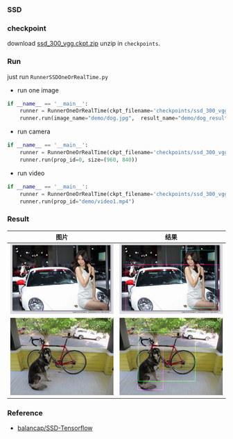 ### SSD


### checkpoint

download [ssd_300_vgg.ckpt.zip](https://github.com/balancap/SSD-Tensorflow/tree/master/checkpoints)
unzip in `checkpoints`.


### Run

just run `RunnerSSDOneOrRealTime.py`

* run one image
```python
if __name__ == '__main__':
    runner = RunnerOneOrRealTime(ckpt_filename='checkpoints/ssd_300_vgg.ckpt')
    runner.run(image_name="demo/dog.jpg",  result_name="demo/dog_result.png")
```

* run camera
```python
if __name__ == '__main__':
    runner = RunnerOneOrRealTime(ckpt_filename='checkpoints/ssd_300_vgg.ckpt')
    runner.run(prop_id=0, size=(960, 840))
```

* run video
```python
if __name__ == '__main__':
    runner = RunnerOneOrRealTime(ckpt_filename='checkpoints/ssd_300_vgg.ckpt')
    runner.run(prop_id="demo/video1.mp4")
```

### Result

| 图片 | 结果 |
| --- | --- |
| ![car](demo/car.jpg) | ![car](demo/car_result.png) |
| ![car](demo/dog.jpg) | ![car](demo/dog_result.png) |


### Reference

* [balancap/SSD-Tensorflow](https://github.com/balancap/SSD-Tensorflow)
